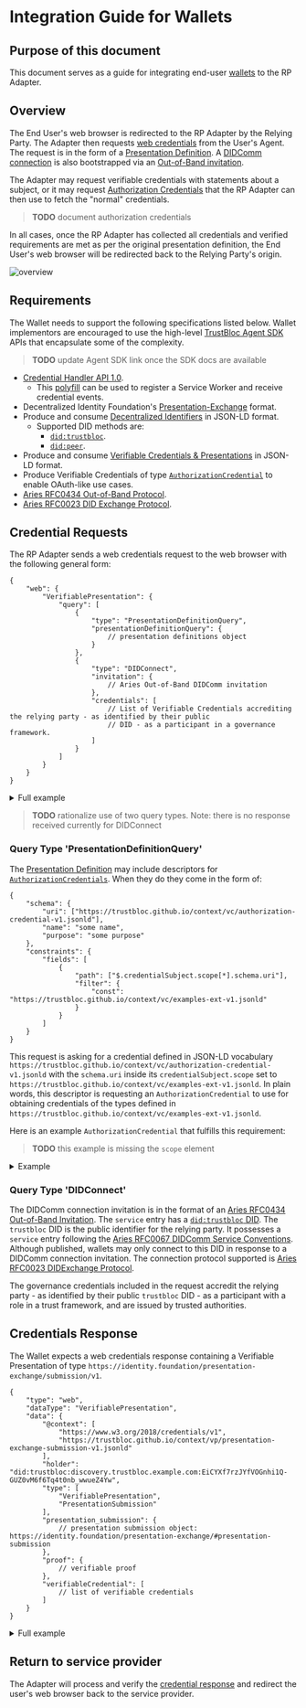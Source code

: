 # Integration Guide for Wallets

## Purpose of this document

This document serves as a guide for integrating end-user
[wallets](https://github.com/hyperledger/aries-rfcs/blob/master/concepts/0004-agents/README.md) to the RP Adapter.


## Overview

The End User's web browser is redirected to the RP Adapter by the Relying Party. The Adapter then 
requests [web credentials](https://w3c-ccg.github.io/credential-handler-api/) from the User's Agent. The request is
in the form of a
[Presentation Definition](https://identity.foundation/presentation-exchange/#presentation-definition). A
[DIDComm connection](https://github.com/hyperledger/aries-rfcs/blob/master/concepts/0005-didcomm/README.md) is also
bootstrapped via an
[Out-of-Band invitation](https://github.com/hyperledger/aries-rfcs/blob/master/features/0434-outofband/README.md).

The Adapter may request verifiable credentials with statements about a subject, or it may request
[Authorization Credentials](https://github.com/trustbloc/context/blob/main/vc/authorization-credential-v1.jsonld) that
the RP Adapter can then use to fetch the "normal" credentials.

> **TODO** document authorization credentials

In all cases, once the RP Adapter has collected all credentials and verified requirements are met as per the
original presentation definition, the End User's web browser will be redirected back to the Relying Party's origin.

![overview](http://www.plantuml.com/plantuml/proxy?src=https://raw.githubusercontent.com/trustbloc/edge-adapter/main/docs/rp/integration/wallet_rpadapter_int_overview.puml)


## Requirements

The Wallet needs to support the following specifications listed below. Wallet implementors are encouraged to use the
high-level [TrustBloc Agent SDK](https://github.com/trustbloc/agent-sdk) APIs that encapsulate some of the complexity.

> **TODO** update Agent SDK link once the SDK docs are available

* [Credential Handler API 1.0](https://w3c-ccg.github.io/credential-handler-api/).
  * This [polyfill](https://github.com/digitalbazaar/web-credential-handler) can be used to register a Service Worker and
    receive credential events.
* Decentralized Identity Foundation's [Presentation-Exchange](https://identity.foundation/presentation-exchange/) format.
* Produce and consume [Decentralized Identifiers](https://w3c.github.io/did-core/) in JSON-LD format.
  * Supported DID methods are:
    * [`did:trustbloc`](https://github.com/trustbloc/trustbloc-did-method/blob/main/docs/spec/trustbloc-did-method.md).
    * [`did:peer`](https://identity.foundation/peer-did-method-spec/).
* Produce and consume [Verifiable Credentials & Presentations](https://www.w3.org/TR/vc-data-model/) in JSON-LD format.
* Produce Verifiable Credentials of type
    [`AuthorizationCredential`](https://github.com/trustbloc/context/blob/main/vc/authorization-credential-v1.jsonld)
    to enable OAuth-like use cases.
* [Aries RFC0434 Out-of-Band Protocol](https://github.com/hyperledger/aries-rfcs/blob/master/features/0434-outofband/README.md).
* [Aries RFC0023 DID Exchange Protocol](https://github.com/hyperledger/aries-rfcs/blob/master/features/0023-did-exchange/README.md).


## Credential Requests

The RP Adapter sends a web credentials request to the web browser with the following general form:

```jsonc
{
    "web": {
        "VerifiablePresentation": {
            "query": [
                {
                    "type": "PresentationDefinitionQuery",
                    "presentationDefinitionQuery": {
                        // presentation definitions object
                    }
                },
                {
                    "type": "DIDConnect",
                    "invitation": {
                        // Aries Out-of-Band DIDComm invitation
                    },
                    "credentials": [
                        // List of Verifiable Credentials accrediting the relying party - as identified by their public
                        // DID - as a participant in a governance framework.
                    ]
                }
            ]
        }
    }
}
```

<details><summary>Full example</summary>

```json
{
    "web": {
        "VerifiablePresentation": {
            "query": [
                {
                    "type": "PresentationDefinitionQuery",
                    "presentationDefinitionQuery": {
                        "input_descriptors": [
                            {
                                "id": "driver_license:local",
                                "schema": {
                                    "uri": [
                                        "https://trustbloc.github.io/context/vc/examples/mdl-v1.jsonld"
                                    ],  
                                    "name": "Driver's license.",
                                    "purpose": "Verify your identity."
                                }   
                            },  
                            {
                                "id": "credit_score:remote",
                                "schema": {
                                    "uri": [
                                        "https://trustbloc.github.io/context/vc/authorization-credential-v1.jsonld"
                                    ],  
                                    "name": "Authorization to access your credit score.",
                                    "purpose": "Determine eligibility for the service."
                                },  
                                "constraints": {
                                    "fields": [
                                        {
                                            "path": [
                                                "$.credentialSubject.scope[*].schema.uri"
                                            ],  
                                            "filter": {
                                                "const": "https://trustbloc.github.io/context/vc/examples/credit-score-v1.jsonld"
                                            }
                                        }
                                    ]
                                }
                            },
                            {
                                "id": "driver_license_evidence:remote",
                                "schema": {
                                    "uri": [
                                        "https://trustbloc.github.io/context/vc/authorization-credential-v1.jsonld"
                                    ],
                                    "name": "Authorization to verify your driver's license.",
                                    "purpose": "We need your consent to verify issuance of your driver's license."
                                },
                                "constraints": {
                                    "fields": [
                                        {
                                            "path": [
                                                "$.credentialSubject.scope[*].schema.uri"
                                            ],
                                            "filter": {
                                                "const": "https://trustbloc.github.io/context/vc/examples/driver-license-evidence-v1.jsonld"
                                            }
                                        }
                                    ]
                                }
                            }
                        ]
                    }
                },
                {
                    "type": "DIDConnect",
                    "invitation": {
                        "@id": "71710bb8-e703-4427-8f72-8b18c7aa38a2",
                        "@type": "https://didcomm.org/out-of-band/1.0/invitation",
                        "label": "Demo Relying Party",
                        "service": [
                            "did:trustbloc:discovery.trustbloc.example.com:EiDBGODe_WiLwDOxMp_7CI6NKOjk4KbtwqUv0d04EFRiyg"
                        ],
                        "protocols": [
                            "https://didcomm.org/didexchange/1.0"
                        ]
                    },
                    "credentials": [
                        {
                            "@context": [
                                "https://www.w3.org/2018/credentials/v1",
                                "https://trustbloc.github.io/context/governance/context.jsonld",
                                "https://trustbloc.github.io/context/vc/examples-v1.jsonld"
                            ],
                            "credentialStatus": {
                                "id": "https://governance.trustbloc.example.com/governance/status/1",
                                "type": "CredentialStatusList2017"
                            },
                            "credentialSubject": {
                                "data_uri": "https://example.com/data.json",
                                "define": [
                                    {
                                        "id": "did:trustbloc:discovery.trustbloc.example.com:EiDBGODe_WiLwDOxMp_7CI6NKOjk4KbtwqUv0d04EFRiyg",
                                        "name": "DID"
                                    }
                                ],
                                "description": "Sample governance framework for the TrustBloc sandbox.",
                                "docs_uri": "https://example.com/docs",
                                "duties": [
                                    {
                                        "name": "safe-accredit",
                                        "uri": "https://example.com/responsible-accredit"
                                    }
                                ],
                                "geos": [
                                    "Canadian"
                                ],
                                "jurisdictions": [
                                    "ca"
                                ],
                                "logo": "https://example.com/logo",
                                "name": "TrustBloc Sandbox",
                                "privileges": [
                                    {
                                        "name": "accredit",
                                        "uri": "https://example.com/accredit"
                                    }
                                ],
                                "roles": [
                                    "accreditor"
                                ],
                                "topics": [
                                    "banking"
                                ],
                                "version": "1.0"
                            },
                            "issuer": "did:trustbloc:discovery.trustbloc.example.com:EiC36Qo-8fNl6avOSpC7hEjH8PPLQRpzdEZZKmYjDvYxnQ",
                            "proof": {
                                "created": "2020-09-16T21:58:19.066334758Z",
                                "jws": "eyJhbGciOiJFZERTQSIsImI2NCI6ZmFsc2UsImNyaXQiOlsiYjY0Il19..8peyFO372PGqAX4e1OfNEI9Mo5BPwX-HQtkSH2aPHXIHZ_sqWE6byMkd5UiP7CJWNPw6Do5XhFvgUfLNLDGvAQ",
                                "proofPurpose": "assertionMethod",
                                "type": "Ed25519Signature2018",
                                "verificationMethod": "did:trustbloc:discovery.trustbloc.example.com:EiC36Qo-8fNl6avOSpC7hEjH8PPLQRpzdEZZKmYjDvYxnQ#YYgJrTHZt6p1czNEBoKY23cvgg_Z0tuY42W1yXs3yvI"
                            },
                            "type": [
                                "VerifiableCredential",
                                "GovernanceCredential"
                            ]
                        }
                    ]
                }
            ]
        }
    }
}
```
</details>

> **TODO** rationalize use of two query types. Note: there is no response received currently for DIDConnect

### Query Type 'PresentationDefinitionQuery'

The [Presentation Definition](https://identity.foundation/presentation-exchange/#presentation-definition) may include
descriptors for [`AuthorizationCredentials`](https://github.com/trustbloc/context/blob/main/vc/authorization-credential-v1.jsonld).
When they do they come in the form of:

```jsonc
{
    "schema": {
        "uri": ["https://trustbloc.github.io/context/vc/authorization-credential-v1.jsonld"],
        "name": "some name",
        "purpose": "some purpose"
    },
    "constraints": {
        "fields": [
            {
                "path": ["$.credentialSubject.scope[*].schema.uri"],
                "filter": {
                    "const": "https://trustbloc.github.io/context/vc/examples-ext-v1.jsonld"
                }
            }
        ]
    }
}
```

This request is asking for a credential defined in JSON-LD vocabulary
`https://trustbloc.github.io/context/vc/authorization-credential-v1.jsonld` with the `schema.uri` inside its
`credentialSubject.scope` set to `https://trustbloc.github.io/context/vc/examples-ext-v1.jsonld`. In plain words, this
descriptor is requesting an `AuthorizationCredential` to use for obtaining credentials of the types defined in
`https://trustbloc.github.io/context/vc/examples-ext-v1.jsonld`.

Here is an example `AuthorizationCredential` that fulfills this requirement:

> **TODO** this example is missing the `scope` element

<details><summary>Example</summary>

```json
{
    "@context": [
        "https://www.w3.org/2018/credentials/v1",
        "https://trustbloc.github.io/context/vc/authorization-credential-v1.jsonld"
    ],
    "type": [
        "VerifiableCredential",
        "AuthorizationCredential"
    ],
    "id": "urn:uuid:6c715251-d0bc-44cd-be39-c57c237f382f",
    "issuanceDate": "2020-10-26T22:34:25.693548266Z",
    "issuer": "urn:uuid:5fe5367d-b608-4ae0-9c96-f7b521cf5a3a",
    "credentialSubject": {
        "id": "urn:uuid:9017cd03-3d50-4554-9eaf-354f87b3f70e",
        "issuerDIDDoc": {
            "doc": {
                "@context": [
                    "https://w3id.org/did/v1"
                ],
                "assertionMethod": [
                    "#QS1JDThR8iFru8OVt1_ESQ3vACH9vWpqCUjk3Jgyvgc"
                ],
                "authentication": [
                    "#QS1JDThR8iFru8OVt1_ESQ3vACH9vWpqCUjk3Jgyvgc"
                ],
                "created": "2020-10-26T22:34:25.662914267Z",
                "id": "did:peer:1zQmeFUNUg2hu6tQ7U4vUk4AWenqGZGr3wBCSVfXtcjk67xK",
                "publicKey": [
                    {
                        "controller": "#id",
                        "id": "#QS1JDThR8iFru8OVt1_ESQ3vACH9vWpqCUjk3Jgyvgc",
                        "publicKeyBase58": "2RzhQXGzr4Q8sbEFU1jXRhJLqYr9bvpA5cuot1DTFcT8",
                        "type": "Ed25519VerificationKey2018"
                    }
                ],
                "service": [
                    {
                        "id": "#agent",
                        "priority": 0,
                        "recipientKeys": [
                            "2RzhQXGzr4Q8sbEFU1jXRhJLqYr9bvpA5cuot1DTFcT8"
                        ],
                        "serviceEndpoint": "https://issuer-adapter-didcomm.trustbloc.example.com",
                        "type": "did-communication"
                    }
                ],
                "updated": "2020-10-26T22:34:25.662914267Z"
            },
            "id": "did:peer:1zQmeFUNUg2hu6tQ7U4vUk4AWenqGZGr3wBCSVfXtcjk67xK"
        },
        "requestingPartyDIDDoc": {
            "doc": {
                "@context": [
                    "https://w3id.org/did/v1"
                ],
                "assertionMethod": [
                    "#98oGE-VuEqt3lMibQKulB4OJzhRHgzOrao8U_Y16sJA"
                ],
                "authentication": [
                    "#98oGE-VuEqt3lMibQKulB4OJzhRHgzOrao8U_Y16sJA"
                ],
                "created": "2020-10-26T22:34:24.651560358Z",
                "id": "did:peer:1zQmTR4Yxqix6cKGx14f21A35XfRc9RDqzpwSoBQxmC13Rio",
                "publicKey": [
                    {
                        "controller": "#id",
                        "id": "#98oGE-VuEqt3lMibQKulB4OJzhRHgzOrao8U_Y16sJA",
                        "publicKeyBase58": "FmiK1AGLSDYQhxyiJ6zo59VoBBhaU5uCF8ksoGBMCo8M",
                        "type": "Ed25519VerificationKey2018"
                    }
                ],
                "service": [
                    {
                        "id": "#agent",
                        "priority": 0,
                        "recipientKeys": [
                            "FmiK1AGLSDYQhxyiJ6zo59VoBBhaU5uCF8ksoGBMCo8M"
                        ],
                        "serviceEndpoint": "https://verifier-adapter-didcomm.trustbloc.example.com",
                        "type": "did-communication"
                    }
                ],
                "updated": "2020-10-26T22:34:24.651560358Z"
            },
            "id": "did:peer:1zQmTR4Yxqix6cKGx14f21A35XfRc9RDqzpwSoBQxmC13Rio"
        },
        "subjectDID": "did:peer:1zQme2FTBHheMdfX9CQmX3UjGkUpmLtmP1T3Jbu3Qu8MnW2P"
    },
    "proof": {
        "created": "2020-10-26T22:34:26.102106902Z",
        "jws": "eyJhbGciOiJFZERTQSIsImI2NCI6ZmFsc2UsImNyaXQiOlsiYjY0Il19..1XTTXFb66rS1tGGHPkAurLQe5_WO81G66YUbbxjYSuK10-JfkZrRyOCEgCMnkgb2QZibgwa_gb3kx4LvwjtTAA",
        "proofPurpose": "assertionMethod",
        "type": "Ed25519Signature2018",
        "verificationMethod": "did:trustbloc:discovery.trustbloc.example.com:EiDhbJFybWBLwZCP58A-dgQRRHXyCIfHA_Au9_AShgUQJw#CoG7IaHn5I4Ji0AcmRFS7Ltzf66YvrKnWwqGcSPkLgY"
    }
}
```
</details>

### Query Type 'DIDConnect'

The DIDComm connection invitation is in the format of an
[Aries RFC0434 Out-of-Band Invitation](https://github.com/hyperledger/aries-rfcs/blob/master/features/0434-outofband/README.md#invitation-httpsdidcommorgout-of-bandverinvitation).
The `service` entry has a
[`did:trustbloc` DID](https://github.com/trustbloc/trustbloc-did-method/blob/main/docs/spec/trustbloc-did-method.md).
The `trustbloc` DID is the public identifier for the relying party. It possesses a `service` entry following the
[Aries RFC0067 DIDComm Service Conventions](https://github.com/hyperledger/aries-rfcs/blob/master/features/0067-didcomm-diddoc-conventions/README.md#service-conventions).
Although published, wallets may only connect to this DID in response to a DIDComm connection invitation. The connection
protocol supported is
[Aries RFC0023 DIDExchange Protocol](https://github.com/hyperledger/aries-rfcs/blob/master/features/0023-did-exchange/README.md).

The governance credentials included in the request accredit the relying party - as identified by their public `trustbloc`
DID - as a participant with a role in a trust framework, and are issued by trusted authorities.


## Credentials Response

The Wallet expects a web credentials response containing a Verifiable Presentation of type
`https://identity.foundation/presentation-exchange/submission/v1`.

```jsonc
{
    "type": "web",
    "dataType": "VerifiablePresentation",
    "data": {
        "@context": [
            "https://www.w3.org/2018/credentials/v1",
            "https://trustbloc.github.io/context/vp/presentation-exchange-submission-v1.jsonld"
        ],
        "holder": "did:trustbloc:discovery.trustbloc.example.com:EiCYXf7rzJYfVOGnhi1Q-GUZ0vM6f6Tq4t0nb_wwueZ4Yw",
        "type": [
            "VerifiablePresentation",
            "PresentationSubmission"
        ],
        "presentation_submission": {
            // presentation submission object: https://identity.foundation/presentation-exchange/#presentation-submission
        },
        "proof": {
            // verifiable proof
        },
        "verifiableCredential": [
            // list of verifiable credentials
        ]
    }
}
```

<details><summary>Full example</summary>

```json
{
    "type": "web",
    "dataType": "VerifiablePresentation",
    "data": {
        "@context": [
            "https://www.w3.org/2018/credentials/v1",
            "https://trustbloc.github.io/context/vp/presentation-exchange-submission-v1.jsonld"
        ],
        "holder": "did:trustbloc:discovery.trustbloc.example.com:EiCYXf7rzJYfVOGnhi1Q-GUZ0vM6f6Tq4t0nb_wwueZ4Yw",
        "presentation_submission": {
            "descriptor_map": [
                {
                    "id": "driver_license:local",
                    "path": "$.verifiableCredential[0]"
                },
                {
                    "id": "driver_license_evidence:remote",
                    "path": "$.verifiableCredential[1]"
                }
            ]
        },
        "proof": {
            "created": "2020-10-26T18:34:28.258-04:00",
            "domain": "verifier-adapter.trustbloc.example.com",
            "jws": "eyJhbGciOiJFZERTQSIsImI2NCI6ZmFsc2UsImNyaXQiOlsiYjY0Il19..Wx8v53rhgAks8dFLm5M6Cs5vPVgbHvqId2hZ2zs0j7Z2Ts6cxhb_P0HwynyMmk9wk2ZLAoJv4j62-c3wHtr4Bg",
            "proofPurpose": "authentication",
            "type": "Ed25519Signature2018",
            "verificationMethod": "did:trustbloc:discovery.trustbloc.example.com:EiCYXf7rzJYfVOGnhi1Q-GUZ0vM6f6Tq4t0nb_wwueZ4Yw#_l5mHlcG8Rz6Z62N1tLiqWxAY4rBoS35iyEuFZ-1p7k"
        },
        "type": [
            "VerifiablePresentation",
            "PresentationSubmission"
        ],
        "verifiableCredential": [
            {
                "@context": [
                    "https://www.w3.org/2018/credentials/v1",
                    "https://trustbloc.github.io/context/vc/examples/mdl-v1.jsonld"
                ],
                "type": [
                    "VerifiableCredential",
                    "mDL"
                ],
                "id": "urn:uuid:d1b519eb-c980-40da-82c7-db4495d77049",
                "issuanceDate": "2020-10-26T22:25:21.937228658Z",
                "issuer": {
                    "id": "https://demo-issuer.trustbloc.example.com/didcomm",
                    "name": "TrustBloc - Driving License + Assurance Issuer"
                },
                "name": "Drivers License",
                "description": "Drivers License for John Smith (Issued by Government of Castleham)",
                "credentialSubject": {
                    "birthdate": "1990-01-01",
                    "document_number": "123-456-789",
                    "driving_privileges": "G2",
                    "expiry_date": "2025-05-26",
                    "family_name": "Smith",
                    "given_name": "John",
                    "issue_date": "2020-05-27",
                    "issuing_authority": "Ministry of Transport Ontario",
                    "issuing_country": "Canada",
                    "resident_address": "4726 Pine Street",
                    "resident_city": "Toronto",
                    "resident_postal_code": "A1B 2C3",
                    "resident_state": "Ontario"
                },
                "proof": {
                    "created": "2020-10-26T22:25:22.28387799Z",
                    "jws": "eyJhbGciOiJFZERTQSIsImI2NCI6ZmFsc2UsImNyaXQiOlsiYjY0Il19..03zhBKQAveQDePwcoUMPowsj5WmYtZdcle0PolRkalBXWw8nYY_LxGJQEcQ8fp9lUbFNkI3hWF2ijpE_xRZXDg",
                    "proofPurpose": "assertionMethod",
                    "type": "Ed25519Signature2018",
                    "verificationMethod": "did:trustbloc:discovery.trustbloc.example.com:EiDhbJFybWBLwZCP58A-dgQRRHXyCIfHA_Au9_AShgUQJw#CoG7IaHn5I4Ji0AcmRFS7Ltzf66YvrKnWwqGcSPkLgY"
                }

            },
            {
                "@context": [
                    "https://www.w3.org/2018/credentials/v1",
                    "https://trustbloc.github.io/context/vc/authorization-credential-v1.jsonld"
                ],
                "type": [
                    "VerifiableCredential",
                    "AuthorizationCredential"
                ],
                "id": "urn:uuid:6c715251-d0bc-44cd-be39-c57c237f382f",
                "issuanceDate": "2020-10-26T22:34:25.693548266Z",
                "issuer": "urn:uuid:5fe5367d-b608-4ae0-9c96-f7b521cf5a3a",
                "credentialSubject": {
                    "id": "urn:uuid:9017cd03-3d50-4554-9eaf-354f87b3f70e",
                    "issuerDIDDoc": {
                        "doc": {
                            "@context": [
                                "https://w3id.org/did/v1"
                            ],
                            "assertionMethod": [
                                "#QS1JDThR8iFru8OVt1_ESQ3vACH9vWpqCUjk3Jgyvgc"
                            ],
                            "authentication": [
                                "#QS1JDThR8iFru8OVt1_ESQ3vACH9vWpqCUjk3Jgyvgc"
                            ],
                            "created": "2020-10-26T22:34:25.662914267Z",
                            "id": "did:peer:1zQmeFUNUg2hu6tQ7U4vUk4AWenqGZGr3wBCSVfXtcjk67xK",
                            "publicKey": [
                                {
                                    "controller": "#id",
                                    "id": "#QS1JDThR8iFru8OVt1_ESQ3vACH9vWpqCUjk3Jgyvgc",
                                    "publicKeyBase58": "2RzhQXGzr4Q8sbEFU1jXRhJLqYr9bvpA5cuot1DTFcT8",
                                    "type": "Ed25519VerificationKey2018"
                                }
                            ],
                            "service": [
                                {
                                    "id": "#agent",
                                    "priority": 0,
                                    "recipientKeys": [
                                        "2RzhQXGzr4Q8sbEFU1jXRhJLqYr9bvpA5cuot1DTFcT8"
                                    ],
                                    "serviceEndpoint": "https://issuer-adapter-didcomm.trustbloc.example.com",
                                    "type": "did-communication"
                                }
                            ],
                            "updated": "2020-10-26T22:34:25.662914267Z"
                        },
                        "id": "did:peer:1zQmeFUNUg2hu6tQ7U4vUk4AWenqGZGr3wBCSVfXtcjk67xK"
                    },
                    "requestingPartyDIDDoc": {
                        "doc": {
                            "@context": [
                                "https://w3id.org/did/v1"
                            ],
                            "assertionMethod": [
                                "#98oGE-VuEqt3lMibQKulB4OJzhRHgzOrao8U_Y16sJA"
                            ],
                            "authentication": [
                                "#98oGE-VuEqt3lMibQKulB4OJzhRHgzOrao8U_Y16sJA"
                            ],
                            "created": "2020-10-26T22:34:24.651560358Z",
                            "id": "did:peer:1zQmTR4Yxqix6cKGx14f21A35XfRc9RDqzpwSoBQxmC13Rio",
                            "publicKey": [
                                {
                                    "controller": "#id",
                                    "id": "#98oGE-VuEqt3lMibQKulB4OJzhRHgzOrao8U_Y16sJA",
                                    "publicKeyBase58": "FmiK1AGLSDYQhxyiJ6zo59VoBBhaU5uCF8ksoGBMCo8M",
                                    "type": "Ed25519VerificationKey2018"
                                }
                            ],
                            "service": [
                                {
                                    "id": "#agent",
                                    "priority": 0,
                                    "recipientKeys": [
                                        "FmiK1AGLSDYQhxyiJ6zo59VoBBhaU5uCF8ksoGBMCo8M"
                                    ],
                                    "serviceEndpoint": "https://verifier-adapter-didcomm.trustbloc.example.com",
                                    "type": "did-communication"
                                }
                            ],
                            "updated": "2020-10-26T22:34:24.651560358Z"
                        },
                        "id": "did:peer:1zQmTR4Yxqix6cKGx14f21A35XfRc9RDqzpwSoBQxmC13Rio"
                    },
                    "subjectDID": "did:peer:1zQme2FTBHheMdfX9CQmX3UjGkUpmLtmP1T3Jbu3Qu8MnW2P"
                },
                "proof": {
                    "created": "2020-10-26T22:34:26.102106902Z",
                    "jws": "eyJhbGciOiJFZERTQSIsImI2NCI6ZmFsc2UsImNyaXQiOlsiYjY0Il19..1XTTXFb66rS1tGGHPkAurLQe5_WO81G66YUbbxjYSuK10-JfkZrRyOCEgCMnkgb2QZibgwa_gb3kx4LvwjtTAA",
                    "proofPurpose": "assertionMethod",
                    "type": "Ed25519Signature2018",
                    "verificationMethod": "did:trustbloc:discovery.trustbloc.example.com:EiDhbJFybWBLwZCP58A-dgQRRHXyCIfHA_Au9_AShgUQJw#CoG7IaHn5I4Ji0AcmRFS7Ltzf66YvrKnWwqGcSPkLgY"
                }
            }
        ]
    }
}
```
</details>

## Return to service provider

The Adapter will process and verify the [credential response](#credentials-response) and redirect the user's web browser
back to the service provider.
